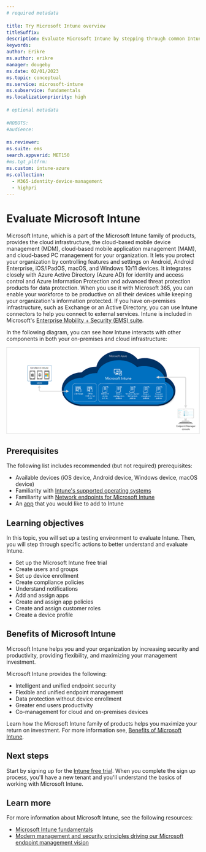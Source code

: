 ```yaml
---
# required metadata

title: Try Microsoft Intune overview
titleSuffix: 
description: Evaluate Microsoft Intune by stepping through common Intune settings.
keywords:
author: Erikre
ms.author: erikre
manager: dougeby
ms.date: 02/01/2023
ms.topic: conceptual
ms.service: microsoft-intune
ms.subservice: fundamentals
ms.localizationpriority: high

# optional metadata

#ROBOTS:
#audience:

ms.reviewer:
ms.suite: ems
search.appverid: MET150
#ms.tgt_pltfrm:
ms.custom: intune-azure
ms.collection: 
  - M365-identity-device-management
  - highpri
---
```


# Evaluate Microsoft Intune

Microsoft Intune, which is a part of the Microsoft Intune family of products, provides the cloud infrastructure, the cloud-based mobile device management (MDM), cloud-based mobile application management (MAM), and cloud-based PC management for your organization. It lets you protect your organization by controlling features and settings on Android, Android Enterprise, iOS/iPadOS, macOS, and Windows 10/11 devices. It integrates closely with Azure Active Directory (Azure AD) for identity and access control and Azure Information Protection and advanced threat protection products for data protection. When you use it with Microsoft 365, you can enable your workforce to be productive on all their devices while keeping your organization's information protected. If you have on-premises infrastructure, such as Exchange or an Active Directory, you can use Intune connectors to help you connect to external services. Intune is included in Microsoft's [Enterprise Mobility + Security (EMS) suite](https://www.microsoft.com/microsoft-365/enterprise-mobility-security?azure-portal=true). 

In the following diagram, you can see how Intune interacts with other components in both your on-premises and cloud infrastructure:

[ ![Diagram of Intune infrastructure](media/try-intune-overview/try-intune-overview-01.png) ](media/try-intune-overview/try-intune-overview-01.png#lightbox)

## Prerequisites

The following list includes recommended (but not required) prerequisites:
- Available devices (iOS device, Android device, Windows device, macOS device)
- Familiarity with [Intune's supported operating systems](../fundamentals/supported-devices-browsers.md)
- Familiarity with [Network endpoints for Microsoft Intune](../fundamentals/intune-endpoints.md)
- An [app](une/apps/apps-supported-intune-apps.md) that you would like to add to Intune

## Learning objectives

In this topic, you will set up a testing environment to evaluate Intune. Then, you will step through specific actions to better understand and evaluate Intune.
- Set up the Microsoft Intune free trial
- Create users and groups
- Set up device enrollment
- Create compliance policies
- Understand notifications
- Add and assign apps
- Create and assign app policies
- Create and assign customer roles
- Create a device profile

## Benefits of Microsoft Intune

Microsoft Intune helps you and your organization by increasing security and productivity, providing flexibility, and maximizing your management investment.

Microsoft Intune provides the following:
- Intelligent and unified endpoint security
- Flexible and unified endpoint management
- Data protection without device enrollment
- Greater end users productivity
- Co-management for cloud and on-premises devices

Learn how the Microsoft Intune family of products helps you maximize your return on investment. For more information see, [Benefits of Microsoft Intune](/training/modules/benefits-microsoft-endpoint-manager/).

## Next steps

Start by signing up for the [Intune free trial](../fundamentals/free-trial-sign-up.md). When you complete the sign up process, you'll have a new tenant and you'll understand the basics of working with Microsoft Intune.

## Learn more

For more information about Microsoft Intune, see the following resources:

- [Microsoft Intune fundamentals](/training/paths/endpoint-manager-fundamentals)
- [Modern management and security principles driving our Microsoft endpoint management vision](https://techcommunity.microsoft.com/t5/microsoft-endpoint-manager-blog/modern-management-and-security-principles-driving-our-microsoft/ba-p/946797?azure-portal=true)

